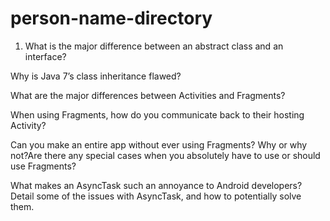 # person-name-directory


1. What is the major difference between an abstract class and an interface?


Why is Java 7’s class inheritance flawed?

What are the major differences between Activities and Fragments?

When using Fragments, how do you communicate back to their hosting Activity?

Can you make an entire app without ever using Fragments? Why or why not?Are there any special cases when you absolutely have to use or should use Fragments?

What makes an AsyncTask such an annoyance to Android developers? Detail some of the issues with AsyncTask, and how to potentially solve them.
